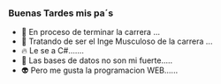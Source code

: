### Buenas Tardes mis pa´s

- 🔭 En proceso de terminar la carrera ...
- :muscle: Tratando de ser el Inge Musculoso de la carrera ...
-  :fire: Le se a C#.......
- :anger: Las bases de datos no son mi fuerte.....
- :alien: Pero me gusta la programacion WEB......
